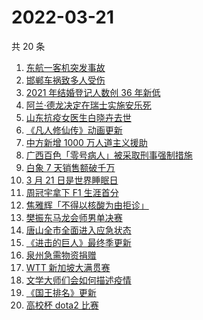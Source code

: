 # 2022-03-21

共 20 条

<!-- BEGIN ZHIHUSEARCH -->
<!-- 最后更新时间 Mon Mar 21 2022 17:10:19 GMT+0800 (China Standard Time) -->
1. [东航一客机突发事故](https://www.zhihu.com/search?q=东航客机)
1. [邯郸车祸致多人受伤](https://www.zhihu.com/search?q=邯郸车祸)
1. [2021 年结婚登记人数创 36 年新低](https://www.zhihu.com/search?q=2021年结婚登记人数)
1. [阿兰·德龙决定在瑞士实施安乐死](https://www.zhihu.com/search?q=阿兰德龙安乐死)
1. [山东抗疫女医生白晓卉去世](https://www.zhihu.com/search?q=白晓卉)
1. [《凡人修仙传》动画更新](https://www.zhihu.com/search?q=凡人修仙传)
1. [中方新增 1000 万人道主义援助](https://www.zhihu.com/search?q=人道主义援助)
1. [广西百色「零号病人」被采取刑事强制措施](https://www.zhihu.com/search?q=百色零号病人)
1. [白象 7 天销售额破千万](https://www.zhihu.com/search?q=白象销售额)
1. [3 月 21 日是世界睡眠日](https://www.zhihu.com/search?q=世界睡眠日)
1. [周冠宇拿下 F1 生涯首分](https://www.zhihu.com/search?q=周冠宇)
1. [焦雅辉「不得以核酸为由拒诊」](https://www.zhihu.com/search?q=不得以核酸为由拒诊)
1. [樊振东马龙会师男单决赛](https://www.zhihu.com/search?q=樊振东)
1. [唐山全市全面进入应急状态](https://www.zhihu.com/search?q=唐山进入应急状态)
1. [《进击的巨人》最终季更新](https://www.zhihu.com/search?q=进击的巨人)
1. [泉州急需物资捐赠](https://www.zhihu.com/search?q=泉州疫情)
1. [WTT 新加坡大满贯赛](https://www.zhihu.com/search?q=WTT)
1. [文学大师们会如何描述疫情](https://www.zhihu.com/search?q=疫情文学)
1. [《国王排名》更新](https://www.zhihu.com/search?q=国王排名)
1. [高校杯 dota2 比赛](https://www.zhihu.com/search?q=dota2)
<!-- END ZHIHUSEARCH -->
